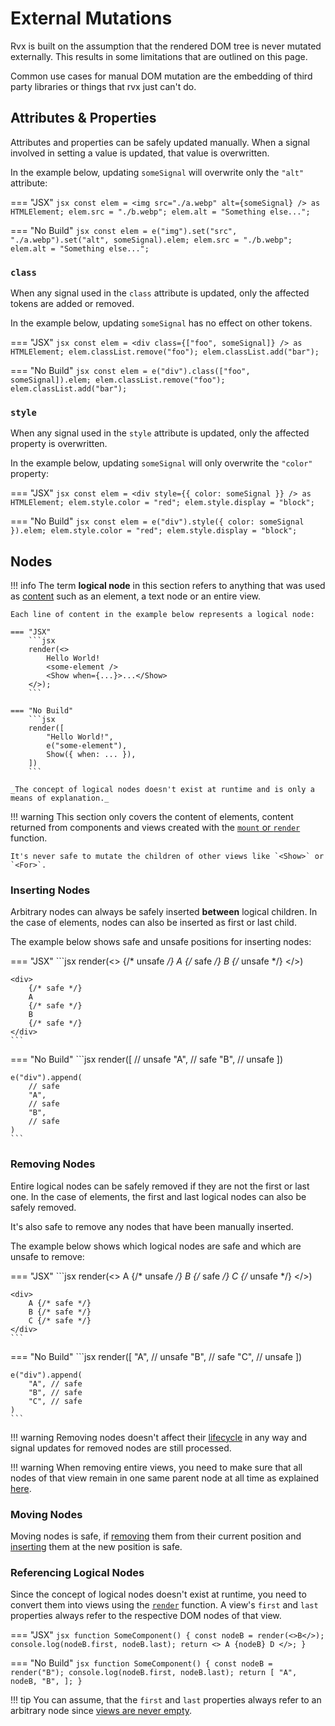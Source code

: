 # External Mutations
Rvx is built on the assumption that the rendered DOM tree is never mutated externally. This results in some limitations that are outlined on this page.

Common use cases for manual DOM mutation are the embedding of third party libraries or things that rvx just can't do.

## Attributes & Properties
Attributes and properties can be safely updated manually. When a signal involved in setting a value is updated, that value is overwritten.

In the example below, updating `someSignal` will overwrite only the `"alt"` attribute:

=== "JSX"
	```jsx
	const elem = <img src="./a.webp" alt={someSignal} /> as HTMLElement;
	elem.src = "./b.webp";
	elem.alt = "Something else...";
	```

=== "No Build"
	```jsx
	const elem = e("img").set("src", "./a.webp").set("alt", someSignal).elem;
	elem.src = "./b.webp";
	elem.alt = "Something else...";
	```

### `class`
When any signal used in the `class` attribute is updated, only the affected tokens are added or removed.

In the example below, updating `someSignal` has no effect on other tokens.

=== "JSX"
	```jsx
	const elem = <div class={["foo", someSignal]} /> as HTMLElement;
	elem.classList.remove("foo");
	elem.classList.add("bar");
	```

=== "No Build"
	```jsx
	const elem = e("div").class(["foo", someSignal]).elem;
	elem.classList.remove("foo");
	elem.classList.add("bar");
	```

### `style`
When any signal used in the `style` attribute is updated, only the affected property is overwritten.

In the example below, updating `someSignal` will only overwrite the `"color"` property:

=== "JSX"
	```jsx
	const elem = <div style={{ color: someSignal }} /> as HTMLElement;
	elem.style.color = "red";
	elem.style.display = "block";
	```

=== "No Build"
	```jsx
	const elem = e("div").style({ color: someSignal }).elem;
	elem.style.color = "red";
	elem.style.display = "block";
	```

## Nodes

!!! info
	The term **logical node** in this section refers to anything that was used as [content](../core/elements.md#content) such as an element, a text node or an entire view.

	Each line of content in the example below represents a logical node:

	=== "JSX"
		```jsx
		render(<>
			Hello World!
			<some-element />
			<Show when={...}>...</Show>
		</>);
		```

	=== "No Build"
		```jsx
		render([
			"Hello World!",
			e("some-element"),
			Show({ when: ... }),
		])
		```

	_The concept of logical nodes doesn't exist at runtime and is only a means of explanation._

!!! warning
	This section only covers the content of elements, content returned from components and views created with the [`mount` or `render`](../core/views/render.md) function.

	It's never safe to mutate the children of other views like `<Show>` or `<For>`.

### Inserting Nodes
Arbitrary nodes can always be safely inserted **between** logical children. In the case of elements, nodes can also be inserted as first or last child.

The example below shows safe and unsafe positions for inserting nodes:

=== "JSX"
	```jsx
	render(<>
		{/* unsafe */}
		A
		{/* safe */}
		B
		{/* unsafe */}
	</>)

	<div>
		{/* safe */}
		A
		{/* safe */}
		B
		{/* safe */}
	</div>
	```

=== "No Build"
	```jsx
	render([
		// unsafe
		"A",
		// safe
		"B",
		// unsafe
	])

	e("div").append(
		// safe
		"A",
		// safe
		"B",
		// safe
	)
	```

### Removing Nodes
Entire logical nodes can be safely removed if they are not the first or last one. In the case of elements, the first and last logical nodes can also be safely removed.

It's also safe to remove any nodes that have been manually inserted.

The example below shows which logical nodes are safe and which are unsafe to remove:

=== "JSX"
	```jsx
	render(<>
		A {/* unsafe */}
		B {/* safe */}
		C {/* unsafe */}
	</>)

	<div>
		A {/* safe */}
		B {/* safe */}
		C {/* safe */}
	</div>
	```

=== "No Build"
	```jsx
	render([
		"A", // unsafe
		"B", // safe
		"C", // unsafe
	])

	e("div").append(
		"A", // safe
		"B", // safe
		"C", // safe
	)
	```

!!! warning
	Removing nodes doesn't affect their [lifecycle](../core/lifecycle.md) in any way and signal updates for removed nodes are still processed.

!!! warning
	When removing entire views, you need to make sure that all nodes of that view remain in one same parent node at all time as explained [here](../core/views/index.md#view-api).

### Moving Nodes
Moving nodes is safe, if [removing](#removing-nodes) them from their current position and [inserting](#inserting-nodes) them at the new position is safe.

### Referencing Logical Nodes
Since the concept of logical nodes doesn't exist at runtime, you need to convert them into views using the [`render`](../core/views/render.md) function. A view's `first` and `last` properties always refer to the respective DOM nodes of that view.

=== "JSX"
	```jsx
	function SomeComponent() {
		const nodeB = render(<>B</>);
		console.log(nodeB.first, nodeB.last);
		return <>
			A
			{nodeB}
			D
		</>;
	}
	```

=== "No Build"
	```jsx
	function SomeComponent() {
		const nodeB = render("B");
		console.log(nodeB.first, nodeB.last);
		return [
			"A",
			nodeB,
			"B",
		];
	}
	```

!!! tip
	You can assume, that the `first` and `last` properties always refer to an arbitrary node since [views are never empty](../core/views/index.md#implementing-views).

